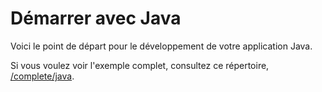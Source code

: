 # Démarrer avec Java

Voici le point de départ pour le développement de votre application Java.

Si vous voulez voir l'exemple complet, consultez ce répertoire, [/complete/java](../complete/java/).